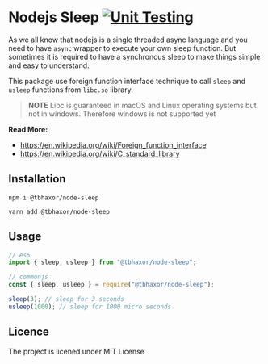 # Nodejs Sleep [![Unit Testing](https://github.com/tbhaxor/node-sleep/actions/workflows/ci.yaml/badge.svg)](https://github.com/tbhaxor/node-sleep/actions/workflows/ci.yaml)

As we all know that nodejs is a single threaded async language and you need to have `async` wrapper to execute your own sleep function. But sometimes it is required to have a synchronous sleep to make things simple and easy to understand.

This package use foreign function interface technique to call `sleep` and `usleep` functions from `libc.so` library.

> **NOTE** Libc is guaranteed in macOS and Linux operating systems but not in windows. Therefore windows is not supported yet

**Read More:**

- https://en.wikipedia.org/wiki/Foreign_function_interface
- https://en.wikipedia.org/wiki/C_standard_library

## Installation

```
npm i @tbhaxor/node-sleep

yarn add @tbhaxor/node-sleep
```

## Usage

```js
// es6
import { sleep, usleep } from "@tbhaxor/node-sleep";

// commonjs
const { sleep, usleep } = require("@tbhaxor/node-sleep");

sleep(3); // sleep for 3 seconds
usleep(1000); // sleep for 1000 micro seconds
```

## Licence

The project is licened under MIT License
